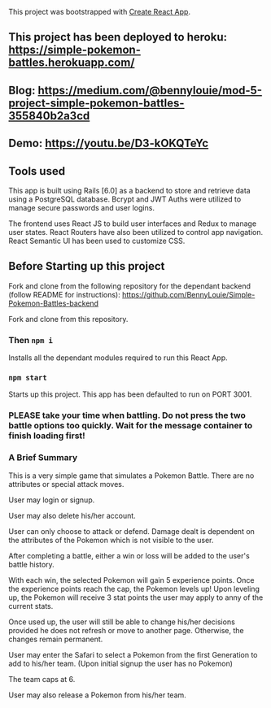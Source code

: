 This project was bootstrapped with [Create React App](https://github.com/facebook/create-react-app).

## This project has been deployed to heroku: https://simple-pokemon-battles.herokuapp.com/

## Blog: https://medium.com/@bennylouie/mod-5-project-simple-pokemon-battles-355840b2a3cd

## Demo: https://youtu.be/D3-kOKQTeYc

## Tools used

This app is built using Rails [6.0] as a backend to store and retrieve data using a PostgreSQL database. Bcrypt and JWT Auths were utilized to manage secure passwords and user logins.

The frontend uses React JS to build user interfaces and Redux to manage user states. React Routers have also been utilized to control app navigation. React Semantic UI has been used to customize CSS.

## Before Starting up this project

Fork and clone from the following repository for the dependant backend 
(follow README for instructions):
https://github.com/BennyLouie/Simple-Pokemon-Battles-backend

Fork and clone from this repository.

### Then `npm i`

Installs all the dependant modules required to run this React App.

### `npm start`

Starts up this project. This app has been defaulted to run on PORT 3001.

### PLEASE take your time when battling. Do not press the two battle options too quickly. Wait for the message container to finish loading first!

### A Brief Summary

This is a very simple game that simulates a Pokemon Battle. There are no attributes or special attack moves.

User may login or signup.

User may also delete his/her account.

User can only choose to attack or defend.
Damage dealt is dependent on the attributes of the Pokemon which is not visible to the user.

After completing a battle, either a win or loss will be added to the user's battle history.

With each win, the selected Pokemon will gain 5 experience points.
Once the experience points reach the cap, the Pokemon levels up!
Upon leveling up, the Pokemon will receive 3 stat points the user may apply to anny of the current stats.

Once used up, the user will still be able to change his/her decisions provided he does not refresh or move to another page. Otherwise, the changes remain permanent.

User may enter the Safari to select a Pokemon from the first Generation to add to his/her team. (Upon initial signup the user has no Pokemon)

The team caps at 6.

User may also release a Pokemon from his/her team.

